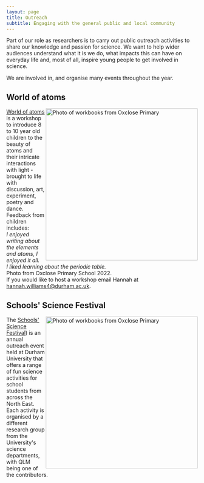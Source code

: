```yaml
---
layout: page
title: Outreach
subtitle: Engaging with the general public and local community
---
```


Part of our role as researchers is to carry out public outreach activities to share our knowledge and passion for science. We want to help wider audiences understand what it is we do, what impacts this can have on everyday life and, most of all, inspire young people to get involved in science.

We are involved in, and organise many events throughout the year.

## World of atoms
<img src="{{ site.url }}{{ site.baseurl }}/outreach/img/Oxclose.jpeg" alt="Photo of workbooks from Oxclose Primary" align = "right" width = 400 px
  />
[World of atoms](https://www.worldofatoms.com/)   is a workshop to introduce 8 to 10 year old children to the beauty of atoms and their intricate interactions with light - brought to life with discussion, art, experiment, poetry and dance. Feedback from children includes: <br> 
_I enjoyed writing about the elements and atoms, I enjoyed it all. <br> 
I liked learning about the periodic table._ <br>
Photo from Oxclose Primary School 2022. <br>
If you would like to host a workshop email Hannah at hannah.williams4@durham.ac.uk.

## Schools' Science Festival
<img src="{{ site.url }}{{ site.baseurl }}/outreach/img/Oxclose.jpeg" alt="Photo of workbooks from Oxclose Primary" align = "right" width = 400 px
  />
The [Schools' Science Festival]([https://www.durham.ac.uk/departments/academic/science/science-engagement/working-with-schools/durham-schools-science-festival/)) is an annual outreach event held at Durham University that offers a range of fun science activities for school students from across the North East. Each activity is organised by a different research group from the University's science departments, with QLM being one of the contributors.

<!--<img src="/assets/img/laserflame.png" alt="Laser flam experiment" />-->

